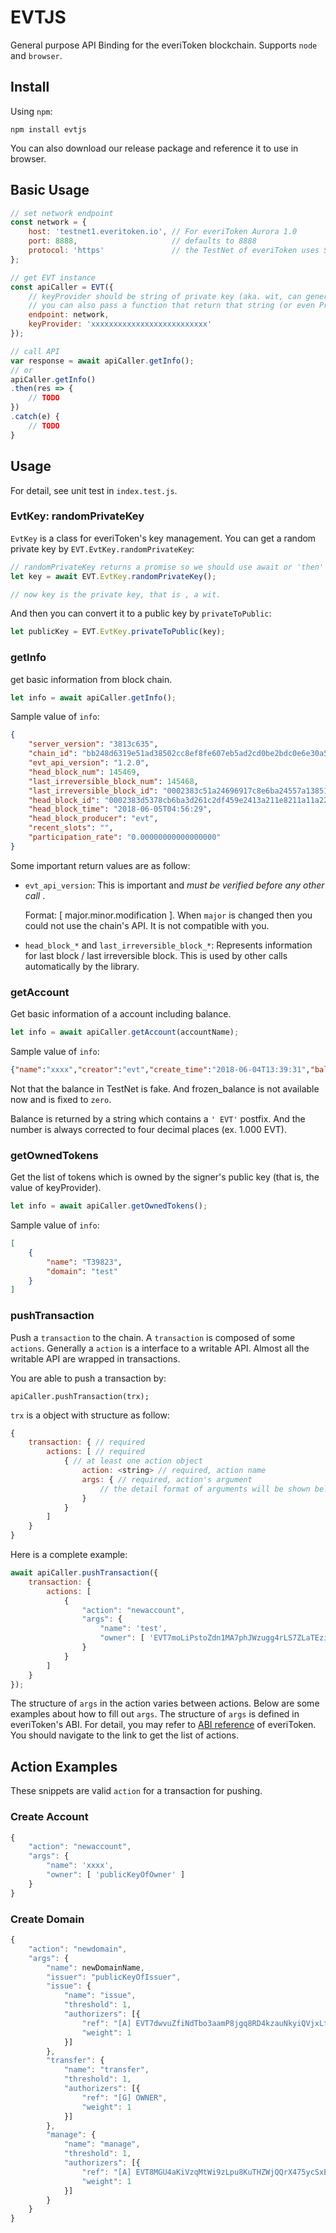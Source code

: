 # EVTJS

General purpose API Binding for the everiToken blockchain. Supports `node` and `browser`.

## Install
Using `npm`:

```shell
npm install evtjs
```

You can also download our release package and reference it to use in browser.

## Basic Usage
```js
// set network endpoint
const network = {
    host: 'testnet1.everitoken.io', // For everiToken Aurora 1.0
    port: 8888,                     // defaults to 8888
    protocol: 'https'               // the TestNet of everiToken uses SSL
};

// get EVT instance
const apiCaller = EVT({
    // keyProvider should be string of private key (aka. wit, can generate from everiSigner)
    // you can also pass a function that return that string (or even Promise<string> for a async function)
    endpoint: network,
    keyProvider: 'xxxxxxxxxxxxxxxxxxxxxxxxxx' 
});

// call API
var response = await apiCaller.getInfo();
// or
apiCaller.getInfo()
.then(res => {
    // TODO
})
.catch(e) {
    // TODO
}
```

## Usage

For detail, see unit test in `index.test.js`.

### EvtKey: randomPrivateKey

`EvtKey` is a class for everiToken's key management. You can get a random private key by `EVT.EvtKey.randomPrivateKey`:

```js
// randomPrivateKey returns a promise so we should use await or 'then' 
let key = await EVT.EvtKey.randomPrivateKey();

// now key is the private key, that is , a wit.
```

And then you can convert it to a public key by `privateToPublic`:

```js
let publicKey = EVT.EvtKey.privateToPublic(key);
```

### getInfo

get basic information from block chain.

```js
let info = await apiCaller.getInfo();
```

Sample value of `info`:

```json
{
    "server_version": "3813c635",
    "chain_id": "bb248d6319e51ad38502cc8ef8fe607eb5ad2cd0be2bdc0e6e30a506761b8636",
    "evt_api_version": "1.2.0",
    "head_block_num": 145469,
    "last_irreversible_block_num": 145468,
    "last_irreversible_block_id": "0002383c51a24696917c8e6ba24557a138510d7f73196d0b11d447fd7f4b6eb7",
    "head_block_id": "0002383d5378cb6ba3d261c2df459e2413a211e8211a11a22cd614b18a293bb5",
    "head_block_time": "2018-06-05T04:56:29",
    "head_block_producer": "evt",
    "recent_slots": "",
    "participation_rate": "0.00000000000000000"
}
```

Some important return values are as follow:

- `evt_api_version`: This is important and _must be verified before any other call_ . 
  
  Format: [ major.minor.modification ]. When `major` is changed then you could not use the chain's API. It is not compatible with you.

- `head_block_*` and `last_irreversible_block_*`: Represents information for last block / last irreversible block. This is used by other calls automatically by the library.

### getAccount

Get basic information of a account including balance.

```js
let info = await apiCaller.getAccount(accountName);
```

Sample value of `info`:

```json
{"name":"xxxx","creator":"evt","create_time":"2018-06-04T13:39:31","balance":"1.0000 EVT","frozen_balance":"0.0000 EVT","owner":["EVTxxxxxxxxxxxxxxxxxxxxxxxxxxxxxxxxxxxxxxxxxxxxxxxxxx"]}
```

Not that the balance in TestNet is fake. And frozen_balance is not available now and is fixed to `zero`.

Balance is returned by a string which contains a `' EVT'` postfix. And the number is always corrected to four decimal places (ex. 1.000 EVT).

### getOwnedTokens

Get the list of tokens which is owned by the signer's public key (that is, the value of keyProvider).

```js
let info = await apiCaller.getOwnedTokens();
```

Sample value of `info`:

```json
[
    {
        "name": "T39823",
        "domain": "test"
    }
]
```

### pushTransaction

Push a `transaction` to the chain. A `transaction` is composed of some `actions`. Generally a `action` is a interface to a writable API. Almost all the writable API are wrapped in transactions.

You are able to push a transaction by:

```
apiCaller.pushTransaction(trx);
```

`trx` is a object with structure as follow:

```js
{
    transaction: { // required
        actions: [ // required
            { // at least one action object
                action: <string> // required, action name
                args: { // required, action's argument
                    // the detail format of arguments will be shown below
                }
            }
        ]
    }
}
```

Here is a complete example:

```js
await apiCaller.pushTransaction({
    transaction: {
        actions: [
            {
                "action": "newaccount",
                "args": {
                    "name": 'test',
                    "owner": [ 'EVT7moLiPstoZdn1MA7phJWzugg4rLS7ZLaTEzie1FUrco87e1qs2' ]
                }
            }
        ]
    }
});
```

The structure of `args` in the action varies between actions. Below are some examples about how to fill out `args`. The structure of `args` is defined in everiToken's ABI. For detail, you may refer to [ABI reference](https://github.com/everitoken/evt/blob/master/docs/ABI-References.md) of everiToken. You should navigate to the link to get the list of actions.

## Action Examples

These snippets are valid `action` for a transaction for pushing.

### Create Account
```js
{
    "action": "newaccount",
    "args": {
        "name": 'xxxx',
        "owner": [ 'publicKeyOfOwner' ]
    }
}
```

### Create Domain
```js
{
    "action": "newdomain",
    "args": {
        "name": newDomainName,
        "issuer": "publicKeyOfIssuer",
        "issue": {
            "name": "issue",
            "threshold": 1,
            "authorizers": [{
                "ref": "[A] EVT7dwvuZfiNdTbo3aamP8jgq8RD4kzauNkyiQVjxLtAhDHJm9joQ",
                "weight": 1
            }]
        },
        "transfer": {
            "name": "transfer",
            "threshold": 1,
            "authorizers": [{
                "ref": "[G] OWNER",
                "weight": 1
            }]
        },
        "manage": {
            "name": "manage",
            "threshold": 1,
            "authorizers": [{
                "ref": "[A] EVT8MGU4aKiVzqMtWi9zLpu8KuTHZWjQQrX475ycSxEkLd6aBpraX",
                "weight": 1
            }]
        }
    }
}
```

